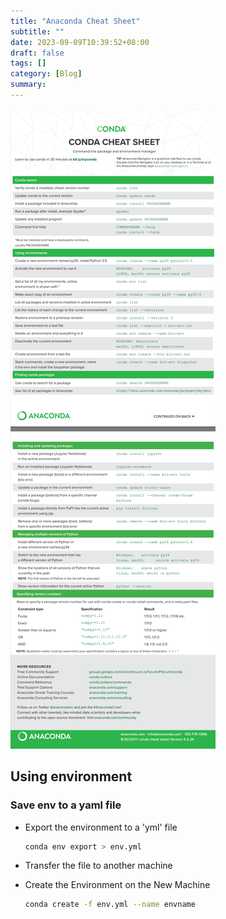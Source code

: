 ```yaml
---
title: "Anaconda Cheat Sheet"
subtitle: ""
date: 2023-09-09T10:39:52+08:00
draft: false
tags: []
category: [Blog]
summary: 
---
```


![image-20230909104618623](https://raw.githubusercontent.com/huyixi/Pics/main/uPic/image-20230909104618623.png)

## Using environment

### Save env to a yaml file

- Export the environment to a 'yml' file

  ```bash
  conda env export > env.yml
  ```

- Transfer the file to another machine

- Create the Environment on the New Machine

  ```bash
  conda create -f env.yml --name envname
  ```

  
